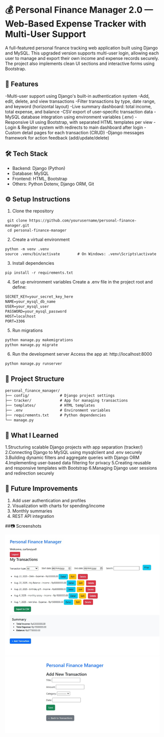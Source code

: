 # 💰 Personal Finance Manager 2.0 — Web-Based Expense Tracker with Multi-User Support

A full-featured personal finance tracking web application built using Django and MySQL. This upgraded version supports multi-user login, allowing each user to manage and export their own income and expense records securely. The project also implements clean UI sections and interactive forms using Bootstrap.

## 📌 Features

-Multi-user support using Django's built-in authentication system
-Add, edit, delete, and view transactions
-Filter transactions by type, date range, and keyword (horizontal layout)
-Live summary dashboard: total income, total expense, and balance
-CSV export of user-specific transaction data
-MySQL database integration using environment variables (.env)
-Responsive UI using Bootstrap, with separated HTML templates per view
-Login & Register system with redirects to main dashboard after login
-Custom detail pages for each transaction (CRUD)
-Django messages framework for action feedback (add/update/delete)

## 🛠️ Tech Stack

- Backend: Django (Python)
- Database: MySQL
- Frontend: HTML, Bootstrap
- Others: Python Dotenv, Django ORM, Git

## ⚙️ Setup Instructions
  
  1. Clone the repository
     
  ```
   git clone https://github.com/yourusername/personal-finance-manager.git
   cd personal-finance-manager
   ```

  2. Create a virtual environment
     
    
    python -m venv .venv
    source .venv/bin/activate        # On Windows: .venv\Scripts\activate
    
    
  3. Install dependencies

       
    pip install -r requirements.txt
    
    
  4. Set up environment variables
     Create a .env file in the project root and define:
     
    
    SECRET_KEY=your_secret_key_here
    NAME=your_mysql_db_name
    USER=your_mysql_user
    PASSWORD=your_mysql_password
    HOST=localhost
    PORT=3306
    
  
  5. Run migrations

    
    python manage.py makemigrations
    python manage.py migrate
    
 
  6. Run the development server
    Access the app at: http://localhost:8000

    
    python manage.py runserver
    
    
## 📁 Project Structure
    
    personal_finance_manager/
    ├── config/              # Django project settings
    ├── tracker/             # App for managing transactions
    ├── templates/           # HTML templates
    ├── .env                 # Environment variables
    ├── requirements.txt     # Python dependencies
    └── manage.py
    

## 🧠 What I Learned
  1.Structuring scalable Django projects with app separation (tracker/)
  2.Connecting Django to MySQL using mysqlclient and .env securely
  3.Building dynamic filters and aggregate queries with Django ORM
  4.Implementing user-based data filtering for privacy
  5.Creating reusable and responsive templates with Bootstrap
  6.Managing Django user sessions and redirection securely

## 📌 Future Improvements
  1. Add user authentication and profiles
  2. Visualization with charts for spending/income
  3. Monthly summaries
  4. REST API integration

##📷 Screenshots

![Dashboard View](personal_finance_manager/screenshots/mainpage.jpg)
![Dashboard View](personal_finance_manager/screenshots/addform.jpg)






   
